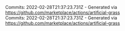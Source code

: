 Commits: 2022-02-28T21:37:23.731Z - Generated via https://github.com/marketplace/actions/artificial-grass
<br>
Commits: 2022-02-28T21:37:23.731Z - Generated via https://github.com/marketplace/actions/artificial-grass
<br>
